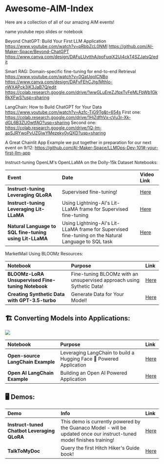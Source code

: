 # Awesome-AIM-Index
Here are a collection of all of our amazing AIM events!


name
youtube
repo
slides or notebook


Beyond ChatGPT: Build Your First LLM Application
https://www.youtube.com/watch?v=pRbbZcL0NMI
https://github.com/AI-Maker-Space/Beyond-ChatGPT
https://www.canva.com/design/DAFuLUvtthA/poFuqiX2Ui4ckT4SZJatsQ/edit



Smart RAG: Domain-specific fine-tuning for end-to-end Retrieval
https://www.youtube.com/watch?v=0QaUqoICNBo
https://www.canva.com/design/DAFvFEhCJtg/Mthlo-nWXAPck3iK3JaB7Q/edit
https://colab.research.google.com/drive/1wwGLuEreZJfpxTvFeMLFbWb1GkRkXFwS?usp=sharing



LangChain: How to Build ChatGPT for Your Data
https://www.youtube.com/watch?v=Azfc-TjG9Tg&t=654s
First one: https://colab.research.google.com/drive/1HjZdfhVx-cVu3r-Xk-dGL6B3ZU0wtfAO?usp=sharing
Second one: https://colab.research.google.com/drive/1Q-lm-apSJRYwoPvUZGiwYMezeky0yQXD?usp=sharing

A Great Chainlit App Example we put together in preparation for our next event on 9/12:
https://github.com/AI-Maker-Space/LLMOps-Dev-101#-your-first-llm-app








Instruct-tuning OpenLM's OpenLLaMA on the Dolly-15k Dataset Notebooks:

| Event | Date | Video Link                                                                                            |
| :-------- | :-------- | :------------------------------------------------------------------------------------------------ |
|  **Instruct-tuning Leveraging QLoRA**  | Supervised fine-tuning! | [Here](https://colab.research.google.com/drive/1SRclU2pcgzCkVXpmhKppVbGW4UcCs5xT?usp=sharing) |
|  **Instruct-tuning Leveraging Lit-LLaMA**  | Using Lightning-AI's Lit-LLaMA frame for Supervised fine-tuning  | [Here](https://colab.research.google.com/drive/1a9OaXVFwrVp-OznIXsbzYuhSHr6TLamy?usp=sharing)   |
|  **Natural Language to SQL fine-tuning using Lit-LLaMA**  | Using Lightning-AI's Lit-LLaMA frame for Supervised fine-tuning on the Natural Language to SQL task  | [Here](https://colab.research.google.com/drive/1oE_gsYKST8-LiTgV1ADeXT8l3ktS9kJq?usp=sharing)   |

MarketMail Using BLOOMz Resources:

| Notebook | Purpose | Link                                                                                           |
| :-------- | :-------- | :------------------------------------------------------------------------------------------------ |
|  **BLOOMz-LoRA Unsupervised Fine-tuning Notebook**  | Fine-tuning BLOOMz with an unsupervised approach using Sythetic Data! | [Here](https://colab.research.google.com/drive/1ARmlaZZaKyAg6HTi57psFLPeh0hDRcPX?usp=sharing) |
|  **Creating Synthetic Data with GPT-3.5-turbo**  | Generate Data for Your Model! | [Here](https://colab.research.google.com/drive/1nsyT9ssUWUWTc_TQ2rykuVtedA7QobA-?usp=sharing)   |

## 🏗️ Converting Models into Applications:

<img src="https://i.imgur.com/NxcHZkj.png" 
     height="auto"/>

| Notebook | Purpose | Link                                                                                           |
| :-------- | :-------- | :------------------------------------------------------------------------------------------------ |
|  **Open-source LangChain Example**  | Leveraging LangChain to build a Hugging Face 🤗 Powered Application | [Here](https://colab.research.google.com/drive/1nz_P1dG1hpE2WIJ6Y2CKIO4BKhh-vlVH?usp=sharing) |
|  **Open AI LangChain Example**  | Building an Open AI Powered Application | [Here](https://colab.research.google.com/drive/1iwuPo2UjK50cNdkIqbiBWB_zBc7XN5Vl?usp=sharing)   |

## 🖥️ Demos:

| Demo | Info | Link                                                                                           |
| :-------- | :-------- | :------------------------------------------------------------------------------------------------ |
|  **Instruct-tuned Chatbot Leveraging QLoRA**  | This demo is currently powered by the Guanaco Model - will be updated once our instruct-tuned model finishes training! | [Here](https://huggingface.co/spaces/FourthBrainGenAI/DeepLearningAIDemoChatBot) |
|  **TalkToMyDoc**  | Query the first Hitch Hiker's Guide book! | [Here](https://huggingface.co/spaces/FourthBrainGenAI/TalkToMyDoc-Hitch-Hikers-Guide)   |

